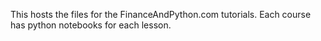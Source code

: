 This hosts the files for the FinanceAndPython.com tutorials. Each course has python notebooks for each lesson.
